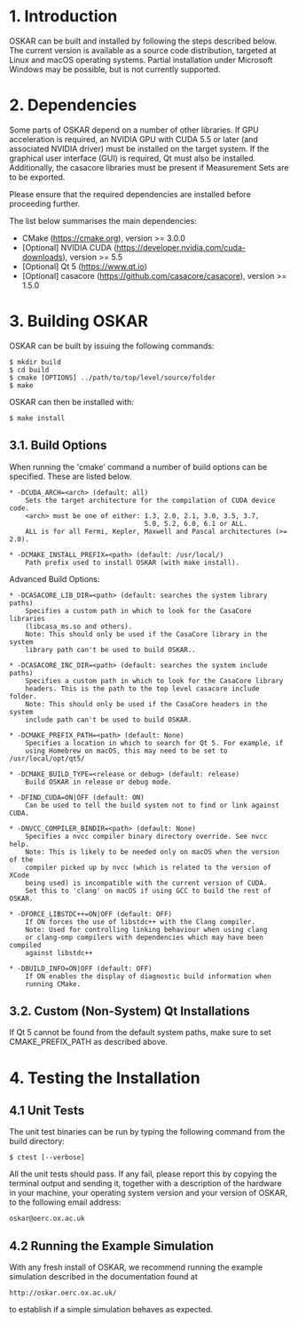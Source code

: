 
# 1. Introduction

OSKAR can be built and installed by following the steps described below.
The current version is available as a source code distribution,
targeted at Linux and macOS operating systems. Partial installation under
Microsoft Windows may be possible, but is not currently supported.


# 2. Dependencies

Some parts of OSKAR depend on a number of other libraries.
If GPU acceleration is required, an NVIDIA GPU with CUDA 5.5 or later
(and associated NVIDIA driver) must be installed on the target system.
If the graphical user interface (GUI) is required, Qt must also be installed.
Additionally, the casacore libraries must be present if Measurement Sets
are to be exported.

Please ensure that the required dependencies are installed before proceeding
further.

The list below summarises the main dependencies:

* CMake (https://cmake.org), version >= 3.0.0
* [Optional] NVIDIA CUDA (https://developer.nvidia.com/cuda-downloads), version >= 5.5
* [Optional] Qt 5 (https://www.qt.io)
* [Optional] casacore (https://github.com/casacore/casacore), version >= 1.5.0


# 3. Building OSKAR

OSKAR can be built by issuing the following commands:

    $ mkdir build
    $ cd build
    $ cmake [OPTIONS] ../path/to/top/level/source/folder
    $ make

OSKAR can then be installed with:

    $ make install


## 3.1. Build Options

When running the 'cmake' command a number of build options can be specified.
These are listed below.

    * -DCUDA_ARCH=<arch> (default: all)
        Sets the target architecture for the compilation of CUDA device code.
        <arch> must be one of either: 1.3, 2.0, 2.1, 3.0, 3.5, 3.7,
                                      5.0, 5.2, 6.0, 6.1 or ALL.
        ALL is for all Fermi, Kepler, Maxwell and Pascal architectures (>= 2.0).

    * -DCMAKE_INSTALL_PREFIX=<path> (default: /usr/local/)
        Path prefix used to install OSKAR (with make install).

Advanced Build Options:

    * -DCASACORE_LIB_DIR=<path> (default: searches the system library paths)
        Specifies a custom path in which to look for the CasaCore libraries
        (libcasa_ms.so and others).
        Note: This should only be used if the CasaCore library in the system
        library path can't be used to build OSKAR..

    * -DCASACORE_INC_DIR=<path> (default: searches the system include paths)
        Specifies a custom path in which to look for the CasaCore library
        headers. This is the path to the top level casacore include folder.
        Note: This should only be used if the CasaCore headers in the system
        include path can't be used to build OSKAR.

    * -DCMAKE_PREFIX_PATH=<path> (default: None)
        Specifies a location in which to search for Qt 5. For example, if
        using Homebrew on macOS, this may need to be set to /usr/local/opt/qt5/

    * -DCMAKE_BUILD_TYPE=<release or debug> (default: release)
        Build OSKAR in release or debug mode.

    * -DFIND_CUDA=ON|OFF (default: ON)
        Can be used to tell the build system not to find or link against CUDA.

    * -DNVCC_COMPILER_BINDIR=<path> (default: None)
        Specifies a nvcc compiler binary directory override. See nvcc help.
        Note: This is likely to be needed only on macOS when the version of the
        compiler picked up by nvcc (which is related to the version of XCode
        being used) is incompatible with the current version of CUDA.
        Set this to 'clang' on macOS if using GCC to build the rest of OSKAR.

    * -DFORCE_LIBSTDC++=ON|OFF (default: OFF)
        If ON forces the use of libstdc++ with the Clang compiler.
        Note: Used for controlling linking behaviour when using clang
        or clang-omp compilers with dependencies which may have been compiled
        against libstdc++

    * -DBUILD_INFO=ON|OFF (default: OFF)
        If ON enables the display of diagnostic build information when
        running CMake.

## 3.2. Custom (Non-System) Qt Installations

If Qt 5 cannot be found from the default system paths, make sure to set
CMAKE_PREFIX_PATH as described above.


# 4. Testing the Installation

## 4.1 Unit Tests

The unit test binaries can be run by typing the following command from the
build directory:

    $ ctest [--verbose]

All the unit tests should pass. If any fail, please report this by copying
the terminal output and sending it, together with a description of the
hardware in your machine, your operating system version and your version of
OSKAR, to the following email address:

    oskar@oerc.ox.ac.uk

## 4.2 Running the Example Simulation

With any fresh install of OSKAR, we recommend running the
example simulation described in the documentation found at

    http://oskar.oerc.ox.ac.uk/

to establish if a simple simulation behaves as expected.
